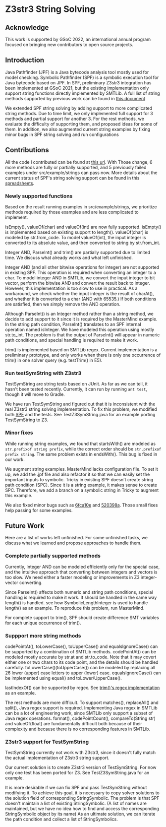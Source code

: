 # Z3str3 String Solving 

## Acknowledge
This work is supported by GSoC 2022, an international annual program focused on bringing new contributors to open source projects. 

## Introduction
Java Pathfinder (JPF) is a Java bytecode analysis tool mostly used for model checking.
Symbolic Pathfinder (SPF) is a symbolic execution tool for Java bytecode based on JPF.
In SPF, preliminary Z3str3 integration has been implemented at GSoC 2021,
but the existing implementation only support string functions directly implemented by SMTLib. 
A full list of string methods supported by previous work can be found in [this document](z3str3-integration.md)

We extended SPF string solving by adding support to more complicated string methods.
Due to time limit, we only implemented full support for 3 methods and partial support for another 3.
For the rest methods, we evaluate the difficulty of supporting them, and proposed ideas for some of them.
In addition, we also augmented current string examples by fixing minor bugs in SPF string solving and run configurations


## Contributions
All the code I contributed can be found at [this url](https://github.com/marlinroberts21/jpf-symbc/compare/mjr/dev_init_igen...yanxx297:jpf-symbc:mjr/dev_init_igen).
With Those change, 6 more methods are fully or partially supported, and 5 previously failed examples under src/example/strings can pass now.
More details about the current status of SPF's string solving support can be found in this [spreadsheets](https://docs.google.com/spreadsheets/d/1c5TlmLC2TiL83K7531vKj7874NFxmZ7gC3P8TMUunJk/edit#gid=0).

### Newly supported functions
Based on the result running examples in src/example/strings, we prioritize methods required by those examples and are less complicated to implement.

isEmpty(), valueOf(char) and valueOf(int) are now fully supported. 
isEmpty() is implemented based on existing support to length().
valueOf(char) is modeled by str.from_code.
To model valueOf(int), the input integer is converted to its absolute value, and then converted to string by str.from_int.  

Integer AND, ParseInt() and trim() are partially supported due to limited time.
We discuss what already works and what left unfinished.

Integer AND (and all other bitwise operations for integer) are not supported in existing SPF.
This operation is  required when converting an integer to a char.
To model integer AND in SMTLib, we convert the input integer to bit vector, perform the bitwise AND and convert the result back to integer.
However, this implementation is too slow to use in practical. 
As a workaround, we check whether the input integer is the result of charAt(), and whether it is converted to a char (AND with 65535.) 
If both conditions are satisfied, then we simply remove the AND operation.

Although ParseInt() is an Integer method rather than a string method, we decide to add support to it since it is required by the MasterMind example.
In the string path condition, ParseInt() translates to an SPF internal operation named isInteger.
We have modeled this operation using mostly str.to_int.
The problem is that the output of ParseInt() will appear in numeric path conditions, and special handling is required to make it work.

trim() is implemented based on SMTLib regex.
Current implementation is a preliminary prototype, and only works when there is only one occurrence of trim() in one solver query (e.g. testTrim() in E5).

### Run testSymString with Z3str3
TestSymString are string tests based on JUnit.
As far as we can tell, it hasn't been tested recently.
Currently, it can run by running ``ant test``, though it will move to Gradle.

We have run TestSymString and figured out that it is inconsistent with the real Z3str3 string solving implementation.
To fix this problem, we modified both [SPF](https://github.com/yanxx297/jpf-symbc/commit/fdfcb2053d239d63deee0aa9082af57e88ea2e56) and the tests.
See TestZ3SymString.java for an example porting TestSymString to Z3.

### Minor fixes
While running string examples, we found that startsWith() are modeled as ``str.prefixof string prefix``, while the correct order should be ``str.prefixof prefix string``.
The same problem exists in endsWith().
This bug is fixed in our work.

We augment string examples.
MasterMind lacks configuration file.
To set it up, we add the .jpf file and also refactor it so that we can easily set the important inputs to symbolic.
Tricky in existing SPF doesn't create string path condition (SPC).
Since it is a string example, it makes sense to create SPC.
Therefore, we add a branch on a symbolic string in Tricky to augment this example.

We also fixed minor bugs such as [6fca10e](https://github.com/yanxx297/jpf-symbc/commit/6fca10e00e7a31e32e53d5cc5dd8d681ea7f94dd) and [520398a](https://github.com/yanxx297/jpf-symbc/commit/520398a4e3fcc2c65c4a18965cc60330e81b6975).
Those small fixes help passing for some examples.

## Future Work
Here are a list of works left unfinished.
For some unfinished tasks, we discuss what we learned and propose approaches to handle them.

### Complete partially supported methods

Currently, Integer AND can be modeled efficiently only for the special case,
and the intuitive approach that converting between integers and vectors is too slow. 
We need either a faster modeling or improvements in Z3 integer-vector converting.

Since ParseInt() affects both numeric and string path conditions, special handling is required to make it work.
It should be handled in the same way length() is handled. 
see how SymbolicLengthInteger is used to handle length() as an example.
To reproduce this problem, run MasterMind.

For complete support to trim(), SPF should create difference SMT variables for each unique occurrence of trim().

### Suppport more string methods
codePointAt(), toLowerCase(), toUpperCase() and equalsIgnoreCase() can be supported by a combination of SMTLib methods.
codePointAt() can be modeled mostly accurate by str.at and str.to_code.
Note that it may covert either one or two chars to its code point, and the details should be handled carefully.
toLowerCase()(toUpperCase()) can be modeled by replacing all 26 lower (upper) case letters to upper (lower) case.
equalsIgnoreCase() can be implemented using equal() and toLower/UpperCase().

lastIndexOf() can be supported by regex. See [trim()'s regex implementation](trim.smt) as an example. 

The rest methods are more difficult.
To support matches(), replaceAll() and split(), Java regex support is required.
Implementing Java regex in SMTLib can be a lot of engineering work, since SMTLib only support a subset of Java regex operations.
format(), codePointCount(), compareTo(String str) and valueOf(float) are fundamentally difficult both because of their complexity and because there is no corresponding features in SMTLib.


### Z3str3 support for TestSymString
TestSymString currently not work with Z3str3, since it doesn't fully match the actual implementation of Z3str3 string support.

Our current solution is to create Z3str3 version of TestSymString.
For now only one test has been ported for Z3.
See TestZ3SymString.java for an example.

It is more desirable if we can fix SPF and pass TestSymString without modifying it.
To achieve this goal, it is necessary to copy solver solutions to the solution field of corresponding StringSymbolic.
The problem is that SPF doesn't maintain a list of existing StringSymbolic.
(A list of names are maintained, but we have no idea how to find and access the corresponding StringSymbolic object by its name)
As an ultimate solution, we can iterate the path condition and collect a list of StringSymbolics.



